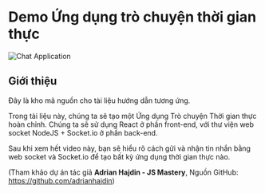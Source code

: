 # Demo Ứng dụng trò chuyện thời gian thực

![Chat Application](https://i.ytimg.com/vi/ZwFA3YMfkoc/maxresdefault.jpg)

## Giới thiệu
Đây là kho mã nguồn cho tài liệu hướng dẫn tương ứng.

Trong tài liệu này, chúng ta sẽ tạo một Ứng dụng Trò chuyện Thời gian thực hoàn chỉnh. Chúng ta sẽ sử dụng React ở phần front-end, với thư viện web socket NodeJS + Socket.io ở phần back-end.

Sau khi xem hết video này, bạn sẽ hiểu rõ cách gửi và nhận tin nhắn bằng web socket và Socket.io để tạo bất kỳ ứng dụng thời gian thực nào.

(Tham khảo dự án tác giả **Adrian Hajdin - JS Mastery**, Nguồn GitHub: https://github.com/adrianhajdin)


